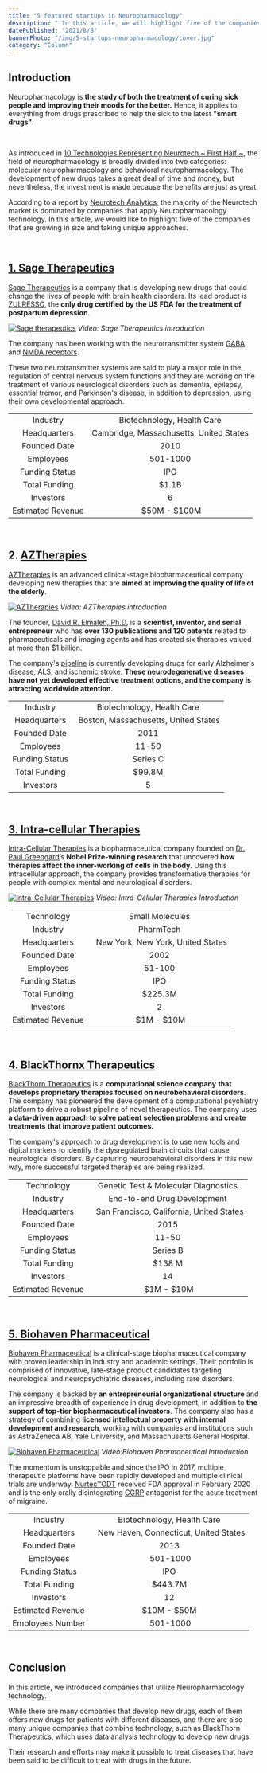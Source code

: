 ```yaml
---
title: "5 featured startups in Neuropharmacology"
description: " In this article, we will highlight five of the companies that are growing in size and taking unique approaches with neuropharmacology technology."
datePublished: "2021/8/8"
bannerPhoto: "/img/5-startups-neuropharmacology/cover.jpg"
category: "Column"
---
```


## Introduction

Neuropharmacology is **the study of both the treatment of curing sick people and improving their moods for the better.** Hence, it applies to everything from drugs prescribed to help the sick to the latest **"smart drugs"**.

&nbsp;

As introduced in [10 Technologies Representing Neurotech ~ First Half ~](https://neurotechjp.com/blog/10-major-types-of-neurotech/), the field of neuropharmacology is broadly divided into two categories: molecular neuropharmacology and behavioral neuropharmacology. The development of new drugs takes a great deal of time and money, but nevertheless, the investment is made because the benefits are just as great.

According to a report by [Neurotech Analytics](https://www.neurotech.com/), the majority of the Neurotech market is dominated by companies that apply Neuropharmacology technology. In this article, we would like to highlight five of the companies that are growing in size and taking unique approaches.

&nbsp;

## [1. Sage Therapeutics](https://www.sagerx.com/)

[Sage Therapeutics](https://www.sagerx.com/) is a company that is developing new drugs that could change the lives of people with brain health disorders. Its lead product is [ZULRESSO](https://www.zulresso.com/), the **only drug certified** **by the US FDA for the treatment of postpartum depression**.

[![Sage therapeutics](https://neurotechjp.com/img/5-startups-neuropharmacology/sage-therapeutics-video.jpg)](https://www.sagerx.com/about-us/)
_Video: Sage Therapeutics introduction_

The company has been working with the neurotransmitter system [GABA](https://en.wikipedia.org/wiki/Gamma-Aminobutyric_acid) and [NMDA receptors](https://en.wikipedia.org/wiki/NMDA_receptor).

These two neurotransmitter systems are said to play a major role in the regulation of central nervous system functions and they are working on the treatment of various neurological disorders such as dementia, epilepsy, essential tremor, and Parkinson's disease, in addition to depression, using their own developmental approach.

|                   |                                         |
| :---------------: | :-------------------------------------: |
|     Industry      |       Biotechnology, Health Care        |
|   Headquarters    | Cambridge, Massachusetts, United States |
|   Founded Date    |                  2010                   |
|     Employees     |                501-1000                 |
|  Funding Status   |                   IPO                   |
|   Total Funding   |                  $1.1B                  |
|     Investors     |                    6                    |
| Estimated Revenue |               $50M - $100M              |

&nbsp;

## 2. [AZTherapies](https://aztherapies.com/)

[AZTherapies](https://aztherapies.com/) is an advanced clinical-stage biopharmaceutical company developing new therapies that are **aimed at improving the quality of life of the elderly**.

[![AZTherapies](https://neurotechjp.com/img/5-startups-neuropharmacology/aztherapies-video.jpg)](https://vimeo.com/153961980)
_Video: AZTherapies introduction_

The founder, [David R. Elmaleh, Ph.D](https://aztherapies.com/about-us/david-elmaleh-phd), is a **scientist, inventor, and serial entrepreneur** who has **over 130 publications and 120 patents** related to pharmaceuticals and imaging agents and has created six therapies valued at more than $1 billion.

The company's [pipeline](https://aztherapies.com/pipeline/) is currently developing drugs for early Alzheimer's disease, ALS, and ischemic stroke. **These neurodegenerative diseases have not yet developed effective treatment options, and the company is attracting worldwide attention.**

|                |                                       |
| :------------: | :-----------------------------------: |
|    Industry    |      Biotechnology, Health Care       |
|  Headquarters  |  Boston, Massachusetts, United States |
|  Founded Date  |                 2011                  |
|   Employees    |                 11-50                 |
| Funding Status |               Series C                |
| Total Funding  |                $99.8M                 |
|   Investors    |                   5                   |

&nbsp;

## [3. Intra-cellular Therapies](https://www.intracellulartherapies.com/)

[Intra-Cellular Therapies](https://www.intracellulartherapies.com/) is a biopharmaceutical company founded on [Dr. Paul Greengard’](https://www.nobelprize.org/prizes/medicine/2000/greengard/facts/)s **Nobel Prize-winning research** that uncovered **how therapies affect the inner-working of cells in the body.** Using this intracellular approach, the company provides transformative therapies for people with complex mental and neurological disorders.

[![Intra-Cellular Therapies](https://neurotechjp.com/img/5-startups-neuropharmacology/intra-cellular-video.jpg)](https://youtu.be/M4_JgS07hBs)
_Video: Intra-Cellular Therapies Introduction_

|                   |                                     |
| :---------------: | :---------------------------------: |
|    Technology     |           Small Molecules           |
|     Industry      |              PharmTech              |
|   Headquarters    |   New York, New York, United States |
|   Founded Date    |                2002                 |
|     Employees     |               51-100                |
|  Funding Status   |                 IPO                 |
|   Total Funding   |               $225.3M               |
|     Investors     |                  2                  |
| Estimated Revenue |              $1M - $10M             |

&nbsp;

## [4. BlackThornx Therapeutics](https://www.blackthornrx.com/)

[BlackThorn Therapeutics](https://www.blackthornrx.com/) is a **computational science company** **that develops proprietary therapies focused on neurobehavioral disorders**. The company has pioneered the development of a computational psychiatry platform to drive a robust pipeline of novel therapeutics. The company uses **a data-driven approach to solve patient selection problems and create treatments** **that improve patient outcomes.**

The company's approach to drug development is to use new tools and digital markers to identify the dysregulated brain circuits that cause neurological disorders. By capturing neurobehavioral disorders in this new way, more successful targeted therapies are being realized.

|                   |                                            |
| :---------------: | :----------------------------------------: |
|    Technology     |    Genetic Test & Molecular Diagnostics    |
|     Industry      |        End-to-end Drug Development         |
|   Headquarters    |   San Francisco, California, United States |
|   Founded Date    |                    2015                    |
|     Employees     |                   11-50                    |
|  Funding Status   |                  Series B                  |
|   Total Funding   |                   $138 M                   |
|     Investors     |                     14                     |
| Estimated Revenue |                 $1M - $10M                 |

&nbsp;

## [5. Biohaven Pharmaceutical](https://www.biohavenpharma.com/)

[Biohaven Pharmaceutical](https://www.biohavenpharma.com/) is a clinical-stage biopharmaceutical company with proven leadership in industry and academic settings. Their portfolio is comprised of innovative, late-stage product candidates targeting neurological and neuropsychiatric diseases, including rare disorders.

The company is backed by **an entrepreneurial organizational structure** and an impressive breadth of experience in drug development, in addition to **the support of top-tier** **biopharmaceutical investors**. The company also has a strategy of combining **licensed intellectual property with internal development and research**, working with companies and institutions such as AstraZeneca AB, Yale University, and Massachusetts General Hospital.

[![Biohaven Pharmaceutical](https://neurotechjp.com/img/5-startups-neuropharmacology/biohaven-video.jpg)](https://www.biohavenpharma.com/science-pipeline/cgrp)
_Video:Biohaven Pharmaceutical Introduction_

The momentum is unstoppable and since the IPO in 2017, multiple therapeutic platforms have been rapidly developed and multiple clinical trials are underway. [Nurtec™ODT](https://www.nurtec.com/) received FDA approval in February 2020 and is the only orally disintegrating [CGRP](https://en.wikipedia.org/wiki/Calcitonin_gene-related_peptide) antagonist for the acute treatment of migraine.

|                   |                                         |
| :---------------: | :-------------------------------------: |
|     Industry      |       Biotechnology, Health Care        |
|   Headquarters    |   New Haven, Connecticut, United States |
|   Founded Date    |                  2013                   |
|     Employees     |                 501-1000                |
|  Funding Status   |                   IPO                   |
|   Total Funding   |                 $443.7M                 |
|     Investors     |                   12                    |
| Estimated Revenue |               $10M - $50M               |
| Employees Number  |                 501-1000                |

&nbsp;

## Conclusion

In this article, we introduced companies that utilize Neuropharmacology technology.

While there are many companies that develop new drugs, each of them offers new drugs for patients with different diseases, and there are also many unique companies that combine technology, such as BlackThorn Therapeutics, which uses data analysis technology to develop new drugs.

Their research and efforts may make it possible to treat diseases that have been said to be difficult to treat with drugs in the future.
